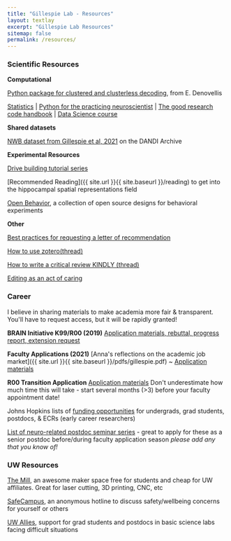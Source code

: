 ```yaml
---
title: "Gillespie Lab - Resources"
layout: textlay
excerpt: "Gillespie Lab Resources"
sitemap: false
permalink: /resources/
---
```


### Scientific Resources
**Computational**

[Python package for clustered and clusterless decoding](https://github.com/Eden-Kramer-Lab/replay_trajectory_classification), from E. Denovellis

[Statistics](https://seeing-theory.brown.edu/probability-distributions/index.html
) | [Python for the practicing neuroscientist](https://elifesciences.org/labs/f779833b/python-for-the-practicing-neuroscientist-an-online-educational-resource) | [The good research code handbook](https://goodresearch.dev/
) | [Data Science course](https://datascienceinpractice.github.io/docs/index.html) 

**Shared datasets**

[NWB dataset from Gillespie et al, 2021](https://dandiarchive.org/dandiset/000115/0.210914.1732) on the DANDI Archive 

**Experimental Resources**

[Drive building tutorial series](https://youtu.be/2REESUK5LKs)

[Recommended Reading]({{ site.url }}{{ site.baseurl }}/reading) to get into the hippocampal spatial representations field

[Open Behavior](https://edspace.american.edu/openbehavior/), a collection of open source designs for behavioral experiments 

**Other**

[Best practices for requesting a letter of recommendation](https://journals.plos.org/ploscompbiol/article?id=10.1371/journal.pcbi.1010102)

[How to use zotero(thread)](https://twitter.com/MushtaqBilalPhD/status/1562709453996060673?s=20&t=CDoQ3yCXolmCfCW8jNZ_rA)

[How to write a critical review KINDLY (thread)](https://twitter.com/irisdyoung/status/1560390684489592832?s=20&t=dmU98G-nVgVrVD-ZblzpgA)

[Editing as an act of caring](https://scientistseessquirrel.wordpress.com/2020/03/03/in-praise-of-the-red-pen-editing-as-an-act-of-caring/)

### Career
I believe in sharing materials to make academia more fair & transparent. You'll have to request access, but it will be rapidly granted! 

**BRAIN Initiative K99/R00 (2019)** [ Application materials, rebuttal, progress report, extension request](https://drive.google.com/drive/folders/1R5Pl7TitkIa5HdQH0LBTnCnkosFIC1n0?usp=sharing) 

**Faculty Applications (2021)** [Anna's reflections on the academic job market]({{ site.url }}{{ site.baseurl }}/pdfs/gillespie.pdf) ~ [ Application materials ](https://drive.google.com/drive/folders/1NO-0TC0NtO63ACdisLsQnGTT80trS1PL?usp=sharing) 

**R00 Transition Application** [ Application materials](https://drive.google.com/drive/folders/1q7S0Gsc2V5S4A7y_h13mQS33W-iTAgmE?usp=sharing) 
Don't underestimate how much time this will take - start several months (>3) before your faculty appointment date! 

Johns Hopkins lists of [funding opportunities](https://research.jhu.edu/rdt/funding-opportunities/) for undergrads, grad students, postdocs, & ECRs (early career researchers)

[List of neuro-related postdoc seminar series](https://docs.google.com/spreadsheets/d/1CBvj4aUEBMDN3KFhCTv0GxAMJ0RbJhsPx0woa4YlgXs/edit?usp=sharing) - great to apply for these as a senior postdoc before/during faculty application season *please add any that you know of!*

### UW Resources 

[The Mill](https://hfs.uw.edu/The-Mill/Home), an awesome maker space free for students and cheap for UW affiliates. Great for laser cutting, 3D printing, CNC, etc

[SafeCampus](https://www.washington.edu/safecampus/), an anonymous hotline to discuss safety/wellbeing concerns for yourself or others

[UW Allies](https://sites.uw.edu/uwallies/), support for grad students and postdocs in basic science labs facing difficult situations 

